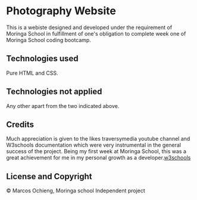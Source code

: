 # Photography Website

This is a webiste designed and developed under the requirement of Moringa School in fulfillment of one's obligation to complete week one of Moringa School coding bootcamp. 

## Technologies used
Pure HTML and CSS.
## Technologies not applied
Any other apart from the two indicated above.

## Credits
Much appreciation is given to the likes traversymedia youtube channel and W3schools documentation which were very instrumental in the general success of the project. Being my first week at Moringa School, this was a great achievement for me in my personal growth as a developer.[w3schools](https://www.w3schools.com/)
## License and Copyright
© Marcos Ochieng, Moringa school Independent project


